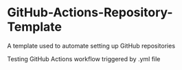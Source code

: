 # GitHub-Actions-Repository-Template
A template used to automate setting up GitHub repositories

Testing GitHub Actions workflow triggered by .yml file
